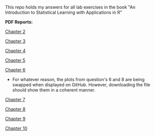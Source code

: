 This repo holds my answers for all lab exercises in the book "An Introduction to Statistical Learning with Applications in R"

**PDF Reports:**

[Chapter 2](chapter_2/chapter_2.pdf)

[Chapter 3](chapter_3/chapter_3.pdf)

[Chapter 4](chapter_4/chapter_4.pdf)

[Chapter 5](chapter_5/chapter_5.pdf)

[Chapter 6](chapter_6/chapter_6.pdf)
* For whatever reason, the plots from question's 6 and 8 are being swapped when displayed on GitHub. However, downloading the file should show them in a coherent manner.

[Chapter 7](chapter_7/chapter_7.pdf)

[Chapter 8](chapter_8/chapter_8.pdf)

[Chapter 9](chapter_9/chapter_9.pdf)

[Chapter 10](chapter_10/chapter_10.pdf)
